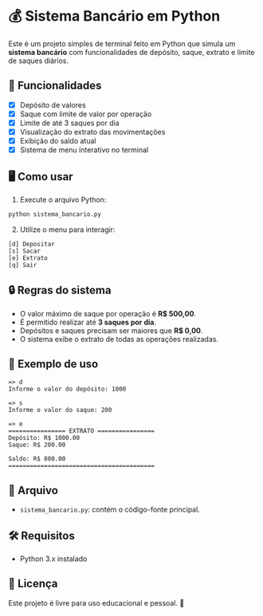 
# 💰 Sistema Bancário em Python

Este é um projeto simples de terminal feito em Python que simula um **sistema bancário** com funcionalidades de depósito, saque, extrato e limite de saques diários.

## 🚀 Funcionalidades

- [x] Depósito de valores
- [x] Saque com limite de valor por operação
- [x] Limite de até 3 saques por dia
- [x] Visualização do extrato das movimentações
- [x] Exibição do saldo atual
- [x] Sistema de menu interativo no terminal

## 🖥️ Como usar

1. Execute o arquivo Python:

```bash
python sistema_bancario.py
```

2. Utilize o menu para interagir:

```
[d] Depositar  
[s] Sacar  
[e] Extrato  
[q] Sair  
```

## 🔒 Regras do sistema

- O valor máximo de saque por operação é **R$ 500,00**.
- É permitido realizar até **3 saques por dia**.
- Depósitos e saques precisam ser maiores que **R$ 0,00**.
- O sistema exibe o extrato de todas as operações realizadas.

## 📌 Exemplo de uso

```
=> d
Informe o valor do depósito: 1000

=> s
Informe o valor do saque: 200

=> e
================ EXTRATO ================
Depósito: R$ 1000.00
Saque: R$ 200.00

Saldo: R$ 800.00
=========================================
```

## 📁 Arquivo

- `sistema_bancario.py`: contém o código-fonte principal.

## 🛠️ Requisitos

- Python 3.x instalado

## 📄 Licença

Este projeto é livre para uso educacional e pessoal. 🚀
